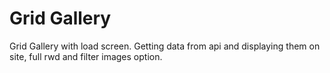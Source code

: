 # Grid Gallery
Grid Gallery with load screen. Getting data from api and displaying them on site, full rwd and filter images option.